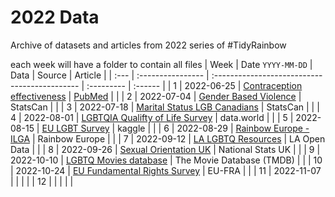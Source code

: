 
# 2022 Data

Archive of datasets and articles from 2022 series of #TidyRainbow

each week will have a folder to contain all files
| Week | Date `YYYY-MM-DD` | Data                                          | Source     | Article |
| :--- | :---------------- | :-------------------------------------------- | :--------- | :------ |
| 1    | 2022-06-25        | [Contraception effectiveness](2022-06-25)           | [PubMed](https://www.ncbi.nlm.nih.gov/pmc/articles/PMC3638209/)   |         |
| 2    | 2022-07-04        | [Gender Based Violence](2022-07-04)           | StatsCan   |         |
| 3    | 2022-07-18        | [Marital Status LGB Canadians](2022-07-18)    | StatsCan   |         |
| 4    | 2022-08-01        | [LGBTQIA Qualifty of Life Survey](2022-08-01) | data.world |         |
| 5    | 2022-08-15        | [EU LGBT Survey](2022-08-15)                  | kaggle     |         |
| 6    | 2022-08-29        | [Rainbow Europe - ILGA](2022-08-29)           | Rainbow Europe  |    |
| 7    | 2022-09-12        | [LA LGBTQ Resources](2022-09-12)              | LA Open Data    |    |
| 8    | 2022-09-26        | [Sexual Orientation UK](2022-09-26)           | National Stats UK  | |
| 9    | 2022-10-10        | [LGBTQ Movies database](2022-10-10)           | The Movie Database (TMDB) | |
| 10    | 2022-10-24        | [EU Fundamental Rights Survey](2022-10-24)     | EU-FRA          |         |
| 11    | 2022-11-07        |      |   |    |
| 12    |                   |                                               |            |         |
